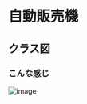 # 自動販売機
## クラス図
### こんな感じ
![image](https://user-images.githubusercontent.com/6212738/67824529-ecf0eb00-fb09-11e9-86ec-0e80e39981aa.png)
